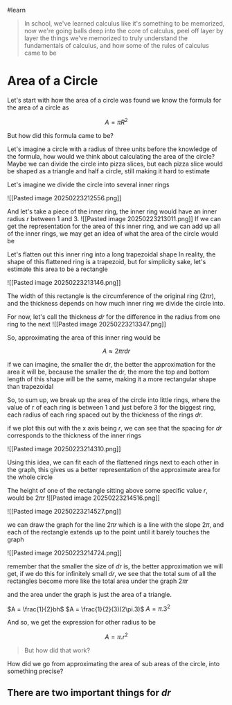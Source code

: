 #learn 


> In school, we've learned calculus like it's something to be memorized, now we're going balls deep into the core of calculus, peel off layer by layer the things we've memorized to truly understand the fundamentals of calculus, and how some of the rules of calculus came to be


# Area of a Circle 

Let's start with how the area of a circle was found
we know the formula for the area of a circle as

$$
A = \pi R ^ {2}
$$

But how did this formula came to be?

Let's imagine a circle with a radius of three units
before the knowledge of the formula, how would we think about calculating the area of the circle?
Maybe we can divide the circle into pizza slices, but each pizza slice would be shaped as a triangle and half a circle, still making it hard to estimate

Let's imagine we divide the circle into several inner rings

![[Pasted image 20250223212556.png]]


And let's take a piece of the inner ring, the inner ring would have an inner radius $r$ between 1 and 3.
![[Pasted image 20250223213011.png]]
If we can get the representation for the area of this inner ring, and we can add up all of the inner rings, we may get an idea of what the area of the circle would be

Let's flatten out this inner ring into a long trapezoidal shape 
In reality, the shape of this flattened ring is a trapezoid, but for simplicity sake, let's estimate this area to be a rectangle

![[Pasted image 20250223213146.png]] 

The width of this rectangle is the circumference of the original ring ($2\pi r$), and the thickness depends on how much inner ring we divide the circle into.

For now, let's call the thickness $dr$ for the difference in the radius from one ring to the next
![[Pasted image 20250223213347.png]]

So, approximating the area of this inner ring would be

$$
A \approx 2 \pi r dr
$$

if we can imagine, the smaller the dr, the better the approximation for the area it will be, because the smaller the dr, the more the top and bottom length of this shape will be the same, making it a more rectangular shape than trapezoidal



So, to sum up, we break up the area of the circle into little rings, where the value of r of each ring is between 1 and just before 3 for the biggest ring, each radius of each ring spaced out by the thickness of the rings $dr$. 

if we plot this out with the x axis being $r$, we can see that the spacing for $dr$ corresponds to the thickness of the inner rings

![[Pasted image 20250223214310.png]]

Using this idea, we can fit each of the flattened rings next to each other in the graph, this gives us a better representation of the approximate area for the whole circle

The height of one of the rectangle sitting above some specific value $r$, would be $2 \pi r$
![[Pasted image 20250223214516.png]]


![[Pasted image 20250223214527.png]]


we can draw the graph for the line $2 \pi r$ which is a line with the slope $2 \pi$, and each of the rectangle extends up to the point until it barely touches the graph

![[Pasted image 20250223214724.png]]


remember that the smaller the size of $dr$ is, the better approximation we will get, if we do this for infinitely small $dr$, we see that the total sum of all the rectangles become more like the total area under the graph $2\pi r$

and the area under the graph is just the area of a triangle.

$A = \frac{1}{2}bh$
$A = \frac{1}{2}(3)(2\pi.3)$ 
$A = \pi.3^2$

And so, we get the expression for other radius to be

$$
A = \pi.r^{2}
$$

> But how did that work?

How did we go from approximating the area of sub areas of the circle, into something precise?


There are two important things for $dr$
- 